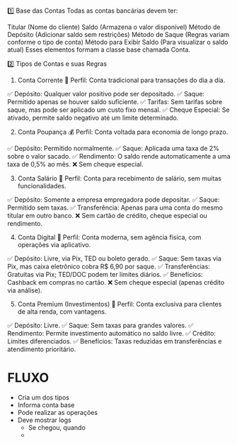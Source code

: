 ﻿1️⃣ Base das Contas
Todas as contas bancárias devem ter:

Titular (Nome do cliente)
Saldo (Armazena o valor disponível)
Método de Depósito (Adicionar saldo sem restrições)
Método de Saque (Regras variam conforme o tipo de conta)
Método para Exibir Saldo (Para visualizar o saldo atual)
Esses elementos formam a classe base chamada Conta.

2️⃣ Tipos de Contas e suas Regras

1. Conta Corrente 🏦
   Perfil: Conta tradicional para transações do dia a dia.

✅ Depósito: Qualquer valor positivo pode ser depositado.
✅ Saque: Permitido apenas se houver saldo suficiente.
✅ Tarifas: Sem tarifas sobre saque, mas pode ser aplicado um custo fixo mensal.
✅ Cheque Especial: Se ativado, permite saldo negativo até um limite determinado.


2. Conta Poupança 💰
   Perfil: Conta voltada para economia de longo prazo.

✅ Depósito: Permitido normalmente.
✅ Saque: Aplicada uma taxa de 2% sobre o valor sacado.
✅ Rendimento: O saldo rende automaticamente a uma taxa de 0,5% ao mês.
❌ Sem cheque especial.


3. Conta Salário 💼
   Perfil: Conta para recebimento de salário, sem muitas funcionalidades.

✅ Depósito: Somente a empresa empregadora pode depositar.
✅ Saque: Permitido sem taxas.
✅ Transferência: Apenas para uma conta do mesmo titular em outro banco.
❌ Sem cartão de crédito, cheque especial ou rendimento.


4. Conta Digital 📱
   Perfil: Conta moderna, sem agência física, com operações via aplicativo.

✅ Depósito: Livre, via Pix, TED ou boleto gerado.
✅ Saque: Sem taxas via Pix, mas caixa eletrônico cobra R$ 6,90 por saque.
✅ Transferências: Gratuitas via Pix; TED/DOC podem ter limites diários.
✅ Benefícios: Cashback em compras no cartão.
❌ Sem cheque especial (apenas crédito via análise).


5. Conta Premium (Investimentos) 💎
   Perfil: Conta exclusiva para clientes de alta renda, com vantagens.

✅ Depósito: Livre.
✅ Saque: Sem taxas para grandes valores.
✅ Rendimento: Permite investimento automático no saldo livre.
✅ Crédito: Limites diferenciados.
✅ Benefícios: Taxas reduzidas em transferências e atendimento prioritário.


# FLUXO
- Cria um dos tipos
- Informa conta base
- Pode realizar as operações
- Deve mostrar logs
  - Se chegou, quando
  - 